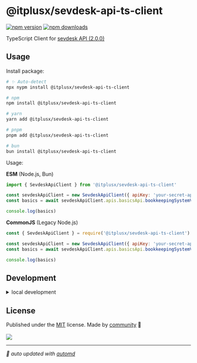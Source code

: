 # @itplusx/sevdesk-api-ts-client

<!-- automd:badges -->

[![npm version](https://flat.badgen.net/npm/v/@itplusx/sevdesk-api-ts-client)](https://www.npmjs.com/package/@itplusx/sevdesk-api-ts-client)
[![npm downloads](https://flat.badgen.net/npm/dm/@itplusx/sevdesk-api-ts-client)](https://www.npmjs.com/package/@itplusx/sevdesk-api-ts-client)

<!-- /automd -->

TypeScript Client for [sevdesk API (2.0.0)](https://api.sevdesk.de/)

## Usage

Install package:

<!-- automd:pm-install -->

```sh
# ✨ Auto-detect
npx nypm install @itplusx/sevdesk-api-ts-client

# npm
npm install @itplusx/sevdesk-api-ts-client

# yarn
yarn add @itplusx/sevdesk-api-ts-client

# pnpm
pnpm add @itplusx/sevdesk-api-ts-client

# bun
bun install @itplusx/sevdesk-api-ts-client
```

<!-- /automd -->

Usage:

<!-- automd:jsimport cjs cdn name="pkg" -->

**ESM** (Node.js, Bun)

```js
import { SevdeskApiClient } from '@itplusx/sevdesk-api-ts-client'

const sevdeskApiClient = new SevdeskApiClient({ apiKey: 'your-secret-api-key' })
const basics = await sevdeskApiClient.apis.basicsApi.bookkeepingSystemVersion()

console.log(basics)
```

**CommonJS** (Legacy Node.js)

```js
const { SevdeskApiClient } = require('@itplusx/sevdesk-api-ts-client')

const sevdeskApiClient = new SevdeskApiClient({ apiKey: 'your-secret-api-key' })
const basics = await sevdeskApiClient.apis.basicsApi.bookkeepingSystemVersion()

console.log(basics)
```

<!-- /automd -->

## Development

<details>

<summary>local development</summary>

- Clone this repository
- Install latest LTS version of [Node.js](https://nodejs.org/en/)
- Enable [Corepack](https://github.com/nodejs/corepack) using `corepack enable`
- Install dependencies using `pnpm install`
- Add `SEVDESK_API_KEY=replace-with-your-secret-api-key` to `.env` file in project root
- Run playground using `pnpm play`
- Run interactive tests using `pnpm dev`

</details>

## License

<!-- automd:contributors license=MIT -->

Published under the [MIT](https://github.com/itplusx/sevdesk-api-ts-client/blob/main/LICENSE) license.
Made by [community](https://github.com/itplusx/sevdesk-api-ts-client/graphs/contributors) 💛
<br><br>
<a href="https://github.com/itplusx/sevdesk-api-ts-client/graphs/contributors">
<img src="https://contrib.rocks/image?repo=itplusx/sevdesk-api-ts-client" />
</a>

<!-- /automd -->

<!-- automd:with-automd -->

---

_🤖 auto updated with [automd](https://automd.unjs.io)_

<!-- /automd -->
